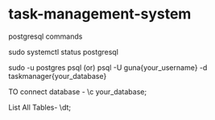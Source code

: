 # task-management-system

postgresql commands

sudo systemctl status postgresql

sudo -u postgres psql (or) psql -U guna{your_username} -d taskmanager{your_database}

TO connect database - \c your_database;

List All Tables- \dt;



